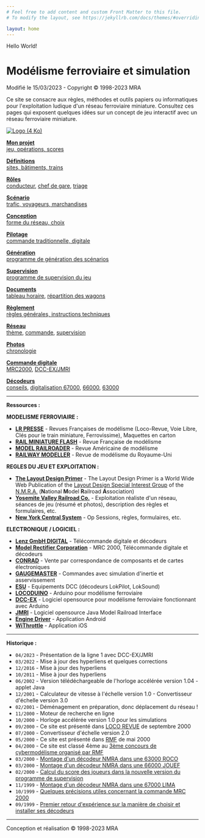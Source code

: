 ```yaml
---
# Feel free to add content and custom Front Matter to this file.
# To modify the layout, see https://jekyllrb.com/docs/themes/#overriding-theme-defaults

layout: home
---
```


Hello World!


Modélisme ferroviaire et simulation
===================================

Modifié le 15/03/2023 - Copyright © 1998-2023 MRA

Ce site se consacre aux règles, méthodes et outils papiers ou informatiques pour l'exploitation ludique d'un réseau ferroviaire miniature.
Consultez ces pages qui exposent quelques idées sur un concept de jeu interactif avec un réseau ferroviaire miniature.

[![Logo (4 Ko)](../images/logo4.gif)](/reseau)

**[Mon projet](/operations/#presentation)**  
[jeu, opérations, scores](/operations/#presentation)

**[Définitions](/operations/#definitions)**  
[sites, bâtiments, trains](/operations/#definitions)

**[Rôles](/operations/#roles)**  
[conducteur](/operations/#conducteur), [chef de gare](/operations/#chef_gare), [triage](/operations/#chef_triage)

**[Scénario](/operations/#scenario)**  
[trafic, voyageurs, marchandises](/operations/#scenario)

**[Conception](/operations/#conception)**  
[forme du réseau, choix](/operations/#conception)

**[Pilotage](/operations/#commande)**  
[commande traditionnelle, digitale](/operations/#commande)

**[Génération](/operations/#prog_generation)**  
[programme de génération des scénarios](/operations/#prog_generation)

**[Supervision](/operations/#prog_supervision)**  
[programme de supervision du jeu](/operations/#prog_supervision)

**[Documents](/operations/#documents)**  
[tableau horaire](/operations/#timetable), [répartition des wagons](/operations/#switchlist)

**[Règlement](reglement)**  
[règles générales, instructions techniques](reglement)

**[Réseau](/reseau)**  
[thème](/reseau), [commande](/reseau/#commande), [supervision](/reseau/#supervision)

**[Photos](/photos)**  
[chronologie](/photos)

**[Commande digitale](/mrc2000)**  
[MRC2000](/mrc2000), [DCC-EX/JMRI](/ligne1)

**[Décodeurs](/decodeurs)**  
[conseils](/decodeurs), [digitalisation 67000](/dcc67000), [66000](/dcc66000), [63000](/dcc63000)


* * *


**Ressources :**

**MODELISME FERROVIAIRE :**

*   **[LR PRESSE](https://trains.lrpresse.com)** - Revues Françaises de modélisme (Loco-Revue, Voie Libre, Clés pour le train miniature, Ferrovissime), Maquettes en carton
*   **[RAIL MINIATURE FLASH](https://www.rmf-magazine.com)** - Revue Française de modélisme
*   **[MODEL RAILROADER](https://www.kalmbach.com)** - Revue Américaine de modélisme
*   **[RAILWAY MODELLER](https://peco-uk.com/pages/railway-modeller)** - Revue de modélisme du Royaume-Uni


**REGLES DU JEU ET EXPLOITATION :**

*   **[The Layout Design Primer](http://ldsig.org)** - The Layout Design Primer is a World Wide Web Publication of the [Layout Design Special Interest Group](http://ldsig.org) of the [N.M.R.A.](https://www.nmra.org) (**N**ational **M**odel **R**ailroad **A**ssociation)
*   **[Yosemite Valley Railroad Co.](https://www.yosemitevalleyrr.com)** - Exploitation réaliste d'un réseau, séances de jeu (résumé et photos), description des règles et formulaires, etc.
*   **[New York Central System](https://www.nycvd.org)** - Op Sessions, règles, formulaires, etc.

**ELECTRONIQUE / LOGICIEL :**

*   **[Lenz GmbH DIGITAL](https://www.lenz-elektronik.de)** - Télécommande digitale et décodeurs
*   **[Model Rectifier Corporation](https://www.modelrectifier.com)** - MRC 2000, Télécommande digitale et décodeurs
*   **[CONRAD](https://www.conrad.fr)** - Vente par correspondance de composants et de cartes électroniques
*   **[GAUGEMASTER](https://www.gaugemasterretail.com)** - Commandes avec simulation d'inertie et asservissement
*   **[ESU](https://www.esu.eu)** - Equipements DCC (décodeurs LokPilot, LokSound)
*   **[LOCODUINO](https://locoduino.org)** - Arduino pour modélisme ferroviaire
*   **[DCC-EX](https://dcc-ex.com)** - Logiciel opensource pour modélisme ferroviaire fonctionnant avec Arduino
*   **[JMRI](https://www.jmri.org)** - Logiciel opensource Java Model Railroad Interface
*   **[Engine Driver](https://enginedriver.mstevetodd.com)** - Application Android
*   **[WiThrottle](https://www.withrottle.com)** - Application iOS


* * *


**Historique :**

*   `04/2023` - Présentation de la ligne 1 avec DCC-EX/JMRI
*   `03/2022` - Mise à jour des hyperliens et quelques corrections
*   `12/2016` - Mise à jour des hyperliens
*   `10/2011` - Mise à jour des hyperliens
*   `06/2002` - Version télédéchargeable de l'horloge accélérée version 1.04 - applet Java
*   `12/2001` - Calculateur de vitesse à l'échelle version 1.0 - Convertisseur d'échelle version 3.0
*   `02/2001` - Déménagement en préparation, donc déplacement du réseau !
*   `11/2000` - Moteur de recherche en ligne
*   `10/2000` - Horloge accélérée version 1.0 pour les simulations
*   `09/2000` - Ce site est présenté dans [LOCO REVUE](http://www.locorevue.com) de septembre 2000
*   `07/2000` - Convertisseur d'échelle version 2.0
*   `05/2000` - Ce site est présenté dans [RMF](http://www.rmf-magazine.com) de mai 2000
*   `04/2000` - Ce site est classé 4ème au [3ème concours de cybermodélisme organisé par RMF](http://www.rmf-magazine.com)
*   `03/2000` - [Montage d'un décodeur NMRA dans une 63000 ROCO](/dcc63000)
*   `03/2000` - [Montage d'un décodeur NMRA dans une 66000 JOUEF](/dcc66000)
*   `02/2000` - [Calcul du score des joueurs dans la nouvelle version du programme de supervision](/reseau/#supervision)
*   `11/1999` - [Montage d'un décodeur NMRA dans une 67000 LIMA](/dcc67000)
*   `10/1999` - [Quelques précisions utiles concernant la commande MRC 2000](/mrc2000)
*   `09/1999` - [Premier retour d'expérience sur la manière de choisir et installer ses décodeurs](/decodeurs)

* * *

Conception et réalisation © 1998-2023 MRA
